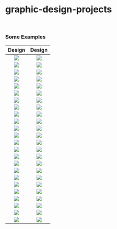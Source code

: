 # graphic-design-projects


<br><h3>Some Examples</h3>

Design           |  Design 
:-------------------------:|:-------------------------:
![](./FromOldWebsite/5cayı.png)  |  ![](./FromOldWebsite/11a.png)
![](./FromOldWebsite/afis.png)  |  ![](./FromOldWebsite/afis2.png)
![](./FromOldWebsite/afis3.png)  |  ![](./FromOldWebsite/afis4.png)
![](./FromOldWebsite/afis5.png)  |  ![](./FromOldWebsite/afis6.png)
![](./FromOldWebsite/afis7.png)  |  ![](./FromOldWebsite/afis8.png)
![](./FromOldWebsite/afis9.png)  |  ![](./FromOldWebsite/afis10.png)
![](./FromOldWebsite/afis11.png)  |  ![](./FromOldWebsite/afis12.png)
![](./FromOldWebsite/afis13.png)  |  ![](./FromOldWebsite/afis14.png)
![](./FromOldWebsite/bar.png)  |  ![](./FromOldWebsite/batman.jpg)
![](./FromOldWebsite/beehivedef.png)  |  ![](./FromOldWebsite/bio.png)
![](./FromOldWebsite/didimkus.png)  |  ![](./FromOldWebsite/didimspor.png)
![](./FromOldWebsite/dou.png)  |  ![](./FromOldWebsite/douec.png)
![](./FromOldWebsite/et.png)  |  ![](./FromOldWebsite/fuhat.png)
![](./FromOldWebsite/gaminin.png)  |  ![](./FromOldWebsite/generals.png)
![](./FromOldWebsite/hulk.jpg)  |  ![](./FromOldWebsite/kenanege.png)
![](./FromOldWebsite/kyngrak.png)  |  ![](./FromOldWebsite/legacy.png)
![](./FromOldWebsite/ninos.png)  |  ![](./FromOldWebsite/onurege.png)
![](./FromOldWebsite/proceci.png)  |  ![](./FromOldWebsite/rf.png)
![](./FromOldWebsite/rl.png)  |  ![](./FromOldWebsite/rotine.png)
![](./FromOldWebsite/skyrim.jpg)  |  ![](./FromOldWebsite/stajyer.png)
![](./FromOldWebsite/teamorion.png)  |  ![](./FromOldWebsite/theperfectman.png)
![](./FromOldWebsite/tlou2.jpg)  |  ![](./FromOldWebsite/visioncollider.png)
![](./FromOldWebsite/volvox.png)  |  ![](./FromOldWebsite/wayesc.png)
![](./FromOldWebsite/whiteshine.png)  |  ![](./FromOldWebsite/zonebee.png)
